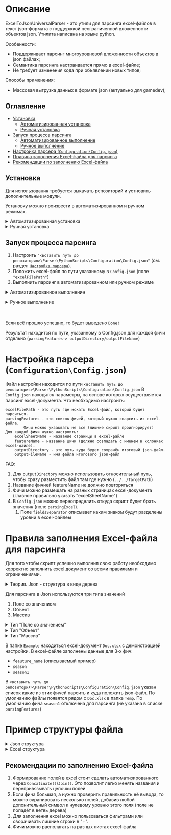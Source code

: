 # Описание
ExcelToJsonUniversalParser - это утили для парсинга excel-файлов в текст json-формата с поддержкой неограниченной вложенности объектов json. Утилита написана на языке python.

Особенности:
- Поддерживает парсинг многоуровневой вложенности объектов в json файлах;
- Семантика парсинга настраивается прямо в excel-файле;
- Не требует изменения кода при объявлении новых типов;

Способы применения:
- Массовая выгрузка данных в формате json (актуально для gamedev);

## Оглавление
* [Установка](#prepare)
  * [Автоматизированная установка](#auto-mode-install)
  * [Ручная установка](#hand-mode-install)
* [Запуск процесса парсинга](#run)
  * [Автоматизированное выполнение](#auto-mode-run)
  * [Ручное выполнение](#hand-mode-run)
* [Настройка парсера (`Configuration\Config.json`)](#config-setup)
* [Правила заполнения Excel-файла для парсинга](#excel-configuration-rules)
* [Рекомендации по заполнению Excel-файла](#lifehack)


<a name="prepare"></a>
## Установка

Для использования требуется выкачать репозиторий и устновить дополнительные модули.

Установку можно произвести в автоматизированном и ручном режимах.

<a name="auto-mode-install"></a>
<details>
<summary>Автоматизированная установка</summary>

Автоматизировання установка выполняет все пункту из установки в [ручном режиме](#handModeInstall). 
Автоматизированная установка выполняется через скрипт в PowerShell.

В выкаченном репозитории найти файл `Install.ps1` и запусть через PowerShell (ПКМ -> Запустить через PowerShell)
Файл делает следующее:
- запрашивает разрешение использования админских прав (требуется для установки модулей)
- устанавливает pyenv
- устанавливает python ver. 3.7.4
- устанавливает Pip
- устанавливает pandas ver. 1.3.5
- устанавливает openpyxl ver 3.1.3
- добавляет Envarament variables (на время сессии терминала PowerShell)

В случае возникновения ошибки `... .ps1 cannot be loaded because running scripts is disabled on this system. ...` запустить скрипт `FixInstallPyenv.ps1` в PowerShell, после чего повторить запуск  `Install.ps1`.
 
</details>

<details>

 <a name="hand-mode-install"></a>
<summary>Ручная установка</summary>

Установка pyenv [Рекомендуется]:

Сайт разработчика `https://github.com/pyenv-win/pyenv-win?tab=readme-ov-file#installation`

Windows (Выполнить в PowerShell): 

```
Invoke-WebRequest -UseBasicParsing -Uri "https://raw.githubusercontent.com/pyenv-win/pyenv-win/master/pyenv-win/install-pyenv-win.ps1" -OutFile <путь сохранения файла install-pyenv-win.ps1>; &<путь к сохранённому файлу install-pyenv-win.ps1>;
```
В случае возникновения ошибки `... .ps1 cannot be loaded because running scripts is disabled on this system. ...` выполнить
```
Set-ExecutionPolicy -ExecutionPolicy RemoteSigned -Scope CurrentUser
```
Установить Path EvarementVariables.
`Поиск` -> `Изменение системных переменных среды` -> `Переменные среды…` -> Раздел `Переменные среды пользователя`, выбрать `Path` -> `Изменить` -> выполнить добавление путей
```
C:\Users\<replace with your actual username>\.pyenv\pyenv-win\bin
C:\Users\<replace with your actual username>\.pyenv\pyenv-win\shims
```

Установка Python и модулей

Windows (Выполнить в PowerShell):

```
pyenv install 3.7.4
```
```
pyenv global 3.7.4
```
```
pip install pandas==1.3.5
```
```
pip install openpyxl==3.1.3
```
Проверка
	
```
pyenv version
```
`вывод: 3.7.4 (set by C:\Users\<user-name>\.pyenv\pyenv-win\version)`
</details>

<a name="run"></a>
## Запуск процесса парсинга

1. Настроить `"<вставить путь до репозитория>\Parser\PythonScripts\Configuration\Config.json"` (см. раздел [`Настройка парсера`](#config-setup)).
1. Положить excel-файл по пути указанному в `Config.json` (поле `"excelFilePath"`)
1. Выполнить парсинг в автоматизированном или ручном режиме

<a name="auto-mode-run"></a>
<details>
<summary>Автоматизированное выполнение</summary>

В выкаченном репозитории найти файл `RunParse.ps1` и запусть через PowerShell (ПКМ -> Запустить через PowerShell)

Скрипт делает следующее: 
- добавляет Envarament variables (на время сессии терминала PowerShell)
- запускает python скрипт парсинга

</details>

<a name="hand-mode-run"></a>
<details>
<summary>Ручное выполнение</summary>
1. Переключиться в папку с проектом

RunParse.ps1

Windows (Выполнить в PowerShell):

```
cd "<вставить путь до репозитория>\Parser\PythonScripts\"
```
4. Выполнить запуск
Windows (Выполнить в PowerShell):
```
python .\main.py
```
</details>
<br>
<br>


Если всё прошло успешно, то будет выведено `Done!`

Результат находится по пути, указанному в Config.json для каждой фичи отдельно (`parsingFeatures-> outputDirectory/outputFileName`)

<a name="config-setup"></a>
# Настройка парсера (`Configuration\Config.json`)
Файл настройки находится по пути `<вставить путь до репозитория>\Parser\PythonScripts\Configuration\Config.json`
В `Config.json` находятся параметры, на основе которых осуществляется парсинг excel-документа.
Что необходимо настроить:

```
excelFilePath - это путь где искать Excel-файл, который будет парситься.
parsingFeatures - это список фичей, который нужно спарсить из excel-файла.
		Фичи можно укзаывать не все (лишние скрипт проигнорирует)	
Для каждой фичи нужно настроить:
	excelSheetName - название страницы в excel-файле
	featureName - название фичи (должно совпадать с именем в колонках excel-файле).
	outputDirectory - это путь куда будет сохранён итоговый json-файл.
	outputFileName - имя файла итогового json-файл
```

FAQ:
1. Для `outputDirectory` можно использовать относительный путь, чтобы сразу разместить файл там где нужно (`../../TargetPath`)
1. Название фичией featureName не должно повторяться
1. Фичи можно размещать на разных страницах excel-документа (главное правильно указать "excelSheetName")
1. В `Config.json` можно переопределить откуда скрипт будет брать значения (поле `parsingExcel`).
   1. Поле `fieldsSeparator` описывает каким знаком будут разделены уровни в excel-файлеы

<a name="excel-configuration-rules"></a>
# Правила заполнения Excel-файла для парсинга
Для того чтобы скрипт успешно выполнил свою работу необходимо корректно заполнить excel документ со всеми правилами и ограничениями. 

<details>	
<summary>Теория. Json - структура в виде дерева</summary>


Json-файл можно представить в виде дерева. На каждом уровне вложенности `LayerN` могут быть любые поля

```mermaid
graph TD;
    subgraph Layer0
    json[json]
    end

    subgraph Layer1
    json-->field0;
    json-->field1;
    json-->field2;
    end

    subgraph Layer2
    field0_sub_field0[sub_field0]
    field0_sub_field1[sub_field1]
    field0_sub_field2[sub_field2]

    field1_sub_field0[sub_field0]
    field1_sub_field1[sub_field1]

    field0-->field0_sub_field0;
    field0-->field0_sub_field1;
    field0-->field0_sub_field2;

    field1-->field1_sub_field0;
    field1-->field1_sub_field1;

    field2-->text0;
    end

    subgraph Layer3
    field0_sub_field0-->1;
    field0_sub_field1-->15;
    field0_sub_field2-->20;

    field1_sub_field0-->text1;
    field1_sub_field1-->text2;
    end
```

Для преобразования excel-файла в json необходимо перебрать все ветви деревьев, где в итоге будет получен полный путь с учётом вложенности и значением. 
```
json-field0-sub_field0: 0
json-field0-sub_field1: 1
...
json-field1-sub_field2: text2
...
json-field2 : value
```

Полученные пути полей и значения можно представить в виде таблицы.
  <root_field_names> | sub_field_name     | value
---------------------|--------------------|-------
json-field0-sub_field0 |		string	  | 0
json-field0-sub_field1| number | 1
||
json-field1-sub_field2 | string | text2
||
json-field2 | string | value

</details>

Для парсинга в Json используются три типа значений

1. Поле со значением
1. Объект
1. Массив

<details>
<summary>Тип "Поле со значением"</summary>
	
Является строкой, где ключу соответствует определённое значение `<key>:<value>`
	
Для парсинга сущетсвует 4 формата данных
1. `$str` - строка. Значение представлено в виде текста и в файле json оборачивается в кавычки
1. `$num` - число. Значение представлено в виде числа (целого или дробного), записывается без кавычек
1. `$null` - отсутствие значения
1. `$bool` - логическое значиение символизирующее "да" или "нет". Значения могут быть `true` или `false`
	
Эти три типа операции являются конечными узлами в дереве json.

В Excel запись должна выглядеть следующим образом:
  <root_field_names> | sub_field_name     | value
---------------------|--------------------|-------
feauture_name-field0 |		$str	  | 0
feauture_name-field1 |		$num	  | 123
feauture_name-field2 |		$null	  |
feauture_name-field3 |		$bool	  | true


Приведённый пример будет преобразован в:
```
{
	"field0": "0",
	"field1": 123,
	"field2": null,
	"field3": true
}
```
feauture_name - является самым верхним уровнем. На основе этого значения происходит группировка строк.

Поля со значением могут быть частью объектов и массивов.
</details>

<details>
<summary>Тип "Объект"</summary>

Является списком полей, обёрнутых фигурными скобочками.
Ниже представлен пример, где поле `fieldX` является объектом
```
{
	"fieldX": 
	{
		"field0": "0",
		"field1": 123,
		"field2": null,
		"field3": true,
	}
}
```

Парсинг осуществляется по уровням. Каждый вложенный элемент - это новый уровень.
Уровни с объектами необходимо помечать разделителями `$ld` (сокращение от layer delimiter). 
В качестве value для значения `$ld` подставляется открывающаяся фигурная скобочка `{`

При переходе от уровня к уровню необходимо сначала описать что находиться на данном уровне, а только потом подставлять значения. 
Пример выше в виде подготовленных данных для парсинга из excel
<root_field_names> | sub_field_name | value
-------------------|----------------|----------------
feauture_name |	  $ld   	 | {
feauture_name |	  fieldX 	 	 |
||	
feauture_name-fieldX |	  $ld   	 | {
feauture_name-fieldX |	 field0 	 |
feauture_name-fieldX |	 field1 	 |
feauture_name-fieldX |	 field2 	 |
feauture_name-fieldX |	 field3 	 |
||
feauture_name-fieldX-field0 |$str  	 | 0
feauture_name-fieldX-field1 |$num  	 | 123
feauture_name-fieldX-field2 |$null 	 |
feauture_name-fieldX-field3 |$bool	 | true

</details>

<details>
<summary>Тип "Массив"</summary>

Представляет из себя список объектов или полей со значением.
Как и объект требует разметки для уровня `$ld`. 
В качестве value для значения `$ld` подставляется прямоугольная скобочка `[`
	
Массив задаётся в три уровня.
- Уровень 0: необходимо указать разделитель уровня `$ld` и специальный оператор массива `$arr`.
- Уровень 1: необходимо перечислить `id` элементов массива.
- Уровень 2: описываются сами элементы массива.
	
Пример json с массивом, где элементы являются объектами

```
{
	"fieldY":
	[
		{
			"field0": "a0",
			"field1": "a1"
		},
		{
			"field0": "b0",
			"field1": "b1"
		}
	]
}
```

Пример выше в виде подготовленных данных для парсинга в excel

<root_field_names>| sub_field_name | value
------------------|----------------|--------
 feauture_name|$ld	   | {
 feauture_name|fieldY    |
||
feauture_name-fieldY|$ld	   | [
feauture_name-fieldY|$arr	   |
||
feauture_name-fieldY-$arr|0	   |
feauture_name-fieldY-$arr|1	   |
||
feauture_name-fieldY-$arr-0|$ld	   | {
feauture_name-fieldY-$arr-0|field0    |
feauture_name-fieldY-$arr-0|field1    |
||		   
feauture_name-fieldY-$arr-1|$ld	   | {
feauture_name-fieldY-$arr-1|field0    |
feauture_name-fieldY-$arr-1|field1    |
||
feauture_name-fieldY-$arr-0-field0|	 $str	   | a0
feauture_name-fieldY-$arr-0-field1|$str	   | a1
||
feauture_name-fieldY-$arr-1-field0|$str	   | b0
feauture_name-fieldY-$arr-1-field1|$str	   | b1

</details>

В папке `Example` находиться excel-документ `Doc.xlsx` с демонстрацией настройки.
В excel-файле заполнены данные для 3-х фич:
- `feauture_name` (описываемый пример)
- `season`
- `season1`

В `<вставить путь до репозитория>\Parser\PythonScripts\Configuration\Config.json` указан список какие из этих фичей парсить и куда положить json-файл. По умолчанию файлы появятся рядом с `Doc.xlsx` в папке `Temp`.
По умолчанию фича `season1` отключена для парсинга (не указана в списке `parsingFeatures`)

# Пример структуры файла
<details>
<summary>Json структура</summary>
	
```
[
    "$type": "TestType",
    "field1": 1,
    "field2":
    {
        "$type": "TestType1",
        "sub_field1": "test_type1_value",
        "sub_field2": 2
    },
    "field3":
    {
        "sub_field1":
        {
            "value": "TestType3",
            "value2": "values_values"
        }
    },
    "field4":
    [
        "0_value",
        "1_value",
        "2_value"
    ],
    "field5":
    [
        {
            "field5_0_1": "value_field5_1",
            "field5_0_2": "value_field5_2"
        },
        {
            "field5_1_0": "value_field5_1"
        },
        {
            "field5_1_0": "value_field5_1"
        }
    ],
    "field6":
    [
    ],
    "field7":
    [
        [
        ],
        [
        ]
    ],
    "field8":
    {
    },
    "field9": null,
    "field10":
    [
        {
            "field1": "12345"
        },
        null,
        {
            "field1": "12345"
        }
    ],
    "field11": false
]

```
</details>

<details>
<summary>Excel структура</summary>

<root_field_names>| sub_field_name | value
------------------|----------------|--------
season|$ld|[|
season|$type|
season|field1|
season|field2|
season|field3|
season|field4|
season|field5|
season|field6|
season|field7|
season|field8|
season|field9|
season|field10|
||
season-$type|$str|TestType|
season-field1|$num|1|
||
season-field2|$ld|{|
season-field2|$type|
season-field2|sub_field1|
season-field2|sub_field2|
season-field2-$type|$str|TestType1|
season-field2-sub_field1|$str|test_type1_value|
season-field2-sub_field2|$num|2|
||
season-field3|$ld|{|
season-field3|sub_field1|
season-field3-sub_field1|$ld|{|
season-field3-sub_field1|value|
season-field3-sub_field1|value2|
season-field3-sub_field1-value|$str|TestType3|
season-field3-sub_field1-value2|$str|values_values|
||
season-field4|$ld|[|
season-field4|$arr|
season-field4-$arr|0|
season-field4-$arr|1|
season-field4-$arr|2|
season-field4-$arr-0|$str|0_value|
season-field4-$arr-1|$str|1_value|
season-field4-$arr-2|$str|2_value|
||
season-field5|$ld|[|
season-field5|$arr|
season-field5-$arr|0|
season-field5-$arr|1|
season-field5-$arr|2|
||
season-field5-$arr-0|$ld|{|
season-field5-$arr-0|field5_0_1|
season-field5-$arr-0|field5_0_2|
season-field5-$arr-0-field5_0_1|$str|value_field5_1|
season-field5-$arr-0-field5_0_2|$str|value_field5_2|
||
season-field5-$arr-1|$ld|{|
season-field5-$arr-1|field5_1_0|
season-field5-$arr-1-field5_1_0|$str|value_field5_1|
||
season-field5-$arr-2|$ld|{|
season-field5-$arr-2|field5_1_0|
season-field5-$arr-2-field5_1_0|$str|value_field5_1|
||
season-field6|$ld|[|
season-field6|$arr|
||
season-field7|$ld|[|
season-field7|$arr|
||
season-field7-$arr|$ld|[|
season-field7-$arr|0|
season-field7-$arr|1|
||
season-field7-$arr-0|$ld|[|
season-field7-$arr-0|$arr|
||
season-field7-$arr-1|$ld|[|
season-field7-$arr-1|$arr|
||
season-field8|$ld|{|
||
season-field9|$null|
||
season-field10|$ld|[|
season-field10|$arr|
||
season-field10-$arr|1|
season-field10-$arr|2|
season-field10-$arr|3|
||
season-field10-$arr-1|$ld|{|
season-field10-$arr-1|field1|
||
season-field10-$arr-1-field1|$str|12345|
||
season-field10-$arr-2|$null|
||
season-field10-$arr-3|$ld|{|
season-field10-$arr-3|field1|
||
season-field10-$arr-3-field1|$str|12345|
||
season-field11|$bool|false|


</details>


<a name="lifehack"></a>
## Рекомендации по заполнению Excel-файла
1. Формирование полей в excel стоит сделать автоматизированного через `Concatinate()`/`Join()`.
	Это позволит легко менять названия и перепривязывать цепочки полей
2. Если фича большая, а нужно проверить правильность её вывода, то можно экранировать
	несколько полей, добавив любой допонительный символ к нулевому уровню этого поля (поле не попадёт в ветвь дерева)
3. Для заполнения excel можно пользоваться фильтрами или сворачивать лишние строки в "+".
4. Фичи можно располагать на разных листах excel-файла




